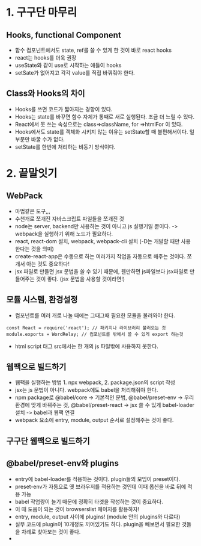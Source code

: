# 1. 구구단 마무리

## Hooks, functional Component
- 함수 컴포넌트에서도 state, ref를 쓸 수 있게 한 것이 바로 react hooks
- react는 hooks를 더욱 권장
- useState와 같이 use로 시작하는 애들이 hooks
- setSate가 없어지고 각각 value를 직접 바꿔줘야 한다.

## Class와 Hooks의 차이 
- Hooks를 쓰면 코드가 짧아지는 경향이 있다.
- Hooks는 state를 바꾸면 함수 자체가 통째로 새로 실행된다. 조금 더 느릴 수 있다.
- React에서 못 쓰는 속성으로는 class=>className, for =>htmlFor 이 있다.
- Hooks에서도 state를 객체화 시키지 않는 이유는 setState할 때 불편해서이다. 일부분만 바꿀 수가 없다.
- setState를 한번에 처리하는 비동기 방식이다.

# 2. 끝말잇기

## WebPack
- 마법같은 도구,,,
- 수천개로 쪼개진 자바스크립트 파일들을 쪼개진 것
- node는 server, backend만 사용하는 것이 아니고 js 실행기일 뿐이다. -> webpack을 실행하기 위해 노드가 필요하다.
- react, react-dom 설치, webpack, webpack-cli 설치 (-D는 개발할 때만 사용한다는 것을 의미)
- create-react-app은 수동으로 하는 여러가지 작업을 자동으로 해주는 것이다. 쪼개서 아는 것도 중요하다!
- jsx 파일로 만들면 jsx 문법을 쓸 수 있기 때문에, 웬만하면 js파일보다 jsx파일로 만들어주는 것이 좋다. (jsx 문법을 사용할 것이라면!)

## 모듈 시스템, 환경설정
- 컴포넌트를 여러 개로 나눌 때에는 그때그때 필요한 모듈을 불러와야 한다.
```
const React = require('react'); // 패키지나 라이브러리 불러오는 것
module.exports = WordRelay; // 컴포넌트를 밖에서 쓸 수 있게 export 하는것
```
- html script 태그 src에서는 한 개의 js 파일밖에 사용하지 못한다.

## 웹팩으로 빌드하기
- 웹팩을 실행하는 방법 1. npx webpack, 2. package.json의 script 작성
- jsx는 js 문법이 아니다. webpack에도 babel을 처리해줘야 한다.
- npm package로 @babel/core -> 기본적인 문법, 
@babel/preset-env -> 우리 환경에 맞게 바꿔주는 것, @babel/preset-react -> jsx 쓸 수 있게
babel-loader 설치 -> babel과 웹팩 연결
- webpack 요소에 entry, module, output 순서로 설정해주는 것이 좋다.

## 구구단 웹팩으로 빌드하기

## @babel/preset-env와 plugins
- entry에 babel-loader를 적용하는 것이다. plugin들의 모임이 preset이다.
- preset-env가 자동으로 옛 브라우저를 적용하는 것인데 이때 옵션을 바로 뒤에 적용 가능
- babel 작업량이 늘기 때문에 정확히 타겟을 작성하는 것이 중요하다.
- 이 때 도움이 되는 것이 browserslist 페이지를 활용하자!
- entry, module, output 사이에 plugins! (module 안의 plugins와 다르다)
- 실무 코드에 plugin이 10개정도 끼어있기도 하다. plugin을 빼보면서 필요한
것들을 차례로 찾아보는 것이 좋다.
- 